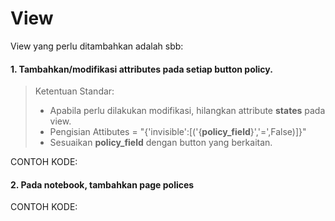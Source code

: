 # View

View yang perlu ditambahkan adalah sbb:

<script
  type="text/javascript"
  src="https://cdn.jsdelivr.net/npm/gist-embed@1.0.4/dist/gist-embed.min.js"
></script>

#### 1. Tambahkan/modifikasi attributes pada setiap button policy.

> Ketentuan Standar:
> * Apabila perlu dilakukan modifikasi, hilangkan attribute **states** pada view.
> * Pengisian Attibutes = "{'invisible':[('{**policy_field**}','=',False)]}"
> * Sesuaikan **policy_field** dengan button yang berkaitan.

CONTOH KODE:

<code data-gist-id="82b13762aa7809e32d62b3dc007b3733" data-gist-highlight-line="6,13,20,27,34,42" data-gist-line="23-65"></code>

#### 2. Pada notebook, tambahkan page polices

CONTOH KODE:

<code data-gist-id="82b13762aa7809e32d62b3dc007b3733" data-gist-line="105-119"></code>
